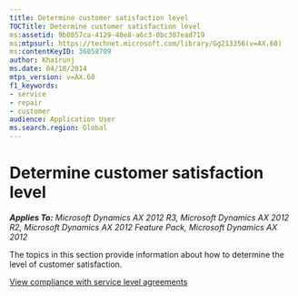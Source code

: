 ```yaml
---
title: Determine customer satisfaction level
TOCTitle: Determine customer satisfaction level
ms:assetid: 9b0857ca-4129-40e8-a6c3-0bc307ead719
ms:mtpsurl: https://technet.microsoft.com/library/Gg213356(v=AX.60)
ms:contentKeyID: 36058709
author: Khairunj
ms.date: 04/18/2014
mtps_version: v=AX.60
f1_keywords:
- service
- repair
- customer
audience: Application User
ms.search.region: Global
---
```


# Determine customer satisfaction level 


_**Applies To:** Microsoft Dynamics AX 2012 R3, Microsoft Dynamics AX 2012 R2, Microsoft Dynamics AX 2012 Feature Pack, Microsoft Dynamics AX 2012_

The topics in this section provide information about how to determine the level of customer satisfaction.

[View compliance with service level agreements](view-compliance-with-service-level-agreements.md)

  


